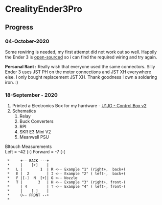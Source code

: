 # CrealityEnder3Pro

## Progress

### 04-October-2020
Some rewiring is needed, my first attempt did not work out so well. Happily the Ender 3 is [open-sourced](https://github.com/Creality3DPrinting/Ender-3) so i can find the required wiring and try again.  

**Personal Rant :** Really wish that everyone used the same connectors. Silly Ender 3 uses JST PH on the motor connections and JST XH everywhere else. I only bought replacement JST XH. Thank goodness I own a soldering iron. :)

### 18-September - 2020
1. Printed a Electronics Box for my hardware - [U1JO - Control Box v2](https://www.thingiverse.com/thing:4194627)
2. Schematics
   1. Relay
   2. Buck Converters
   3. RPI
   4. SKR E3 Mini V2
   5. Meanwell PSU

Bltouch Measurements  
Left = -42 (-)
Forward = -7 (-)

```
 *     +-- BACK ---+
 *     |    [+]    |
 *   L |        1  | R <-- Example "1" (right+,  back+)
 *   E |  2        | I <-- Example "2" ( left-,  back+)
 *   F |[-]  N  [+]| G <-- Nozzle
 *   T |       3   | H <-- Example "3" (right+, front-)
 *     | 4         | T <-- Example "4" ( left-, front-)
 *     |    [-]    |
 *     O-- FRONT --+
 *
 ```
